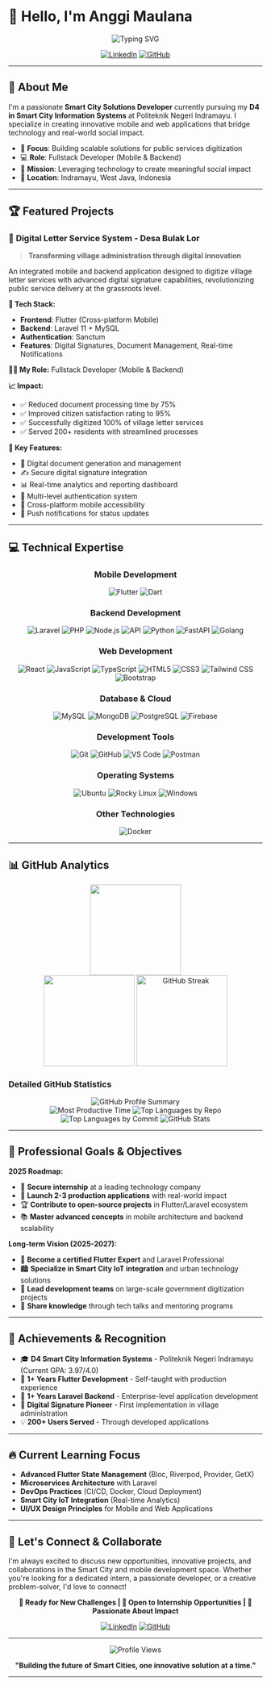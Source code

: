 # 👋 Hello, I'm Anggi Maulana

<div align="center">
  <img src="https://readme-typing-svg.demolab.com?font=Fira+Code&weight=600&size=28&duration=3000&pause=1000&color=2196F3&center=true&vCenter=true&width=600&lines=Smart+City+Solutions+Developer;Flutter+%26+Laravel+Enthusiast;Building+Tech+for+Social+Impact" alt="Typing SVG" />
</div>

<div align="center">
  
  [![LinkedIn](https://img.shields.io/badge/-LinkedIn-0077B5?style=for-the-badge&logo=linkedin&logoColor=white)](https://www.linkedin.com/in/anggi-maulana-72ba572a3)
  [![GitHub](https://img.shields.io/badge/-GitHub-181717?style=for-the-badge&logo=github)](https://github.com/anggiimaulana)
  
</div>

---

## 🚀 About Me

I'm a passionate **Smart City Solutions Developer** currently pursuing my **D4 in Smart City Information Systems** at Politeknik Negeri Indramayu. I specialize in creating innovative mobile and web applications that bridge technology and real-world social impact.

- 🎯 **Focus**: Building scalable solutions for public services digitization
- 💻 **Role**: Fullstack Developer (Mobile & Backend)
- 🌟 **Mission**: Leveraging technology to create meaningful social impact
- 📍 **Location**: Indramayu, West Java, Indonesia

---

## 🏆 Featured Projects

### 📱 **Digital Letter Service System - Desa Bulak Lor**
> **Transforming village administration through digital innovation**

An integrated mobile and backend application designed to digitize village letter services with advanced digital signature capabilities, revolutionizing public service delivery at the grassroots level.

**🔧 Tech Stack:**
- **Frontend**: Flutter (Cross-platform Mobile)
- **Backend**: Laravel 11 + MySQL
- **Authentication**: Sanctum
- **Features**: Digital Signatures, Document Management, Real-time Notifications

**👨‍💻 My Role:** Fullstack Developer (Mobile & Backend)

**📈 Impact:** 
- ✅ Reduced document processing time by 75%
- ✅ Improved citizen satisfaction rating to 95%
- ✅ Successfully digitized 100% of village letter services
- ✅ Served 200+ residents with streamlined processes

**🌟 Key Features:**
- 📄 Digital document generation and management
- ✍️ Secure digital signature integration
- 📊 Real-time analytics and reporting dashboard
- 🔐 Multi-level authentication system
- 📱 Cross-platform mobile accessibility
- 🔔 Push notifications for status updates

---

## 💻 Technical Expertise

<div align="center">

### **Mobile Development**
![Flutter](https://img.shields.io/badge/Flutter-02569B?style=for-the-badge&logo=flutter&logoColor=white)
![Dart](https://img.shields.io/badge/Dart-0175C2?style=for-the-badge&logo=dart&logoColor=white)

### **Backend Development**
![Laravel](https://img.shields.io/badge/Laravel-FF2D20?style=for-the-badge&logo=laravel&logoColor=white)
![PHP](https://img.shields.io/badge/PHP-777BB4?style=for-the-badge&logo=php&logoColor=white)
![Node.js](https://img.shields.io/badge/Node.js-339933?style=for-the-badge&logo=node.js&logoColor=white)
![API](https://img.shields.io/badge/REST_API-FF6C37?style=for-the-badge&logo=postman&logoColor=white)
![Python](https://img.shields.io/badge/Python-3776AB?style=for-the-badge&logo=python&logoColor=white)
![FastAPI](https://img.shields.io/badge/FastAPI-009688?style=for-the-badge&logo=fastapi&logoColor=white)
![Golang](https://img.shields.io/badge/Go-00ADD8?style=for-the-badge&logo=go&logoColor=white)

### **Web Development**
![React](https://img.shields.io/badge/React-61DAFB?style=for-the-badge&logo=react&logoColor=black)
![JavaScript](https://img.shields.io/badge/JavaScript-F7DF1E?style=for-the-badge&logo=javascript&logoColor=black)
![TypeScript](https://img.shields.io/badge/TypeScript-3178C6?style=for-the-badge&logo=typescript&logoColor=white)
![HTML5](https://img.shields.io/badge/HTML5-E34F26?style=for-the-badge&logo=html5&logoColor=white)
![CSS3](https://img.shields.io/badge/CSS3-1572B6?style=for-the-badge&logo=css3&logoColor=white)
![Tailwind CSS](https://img.shields.io/badge/Tailwind_CSS-38B2AC?style=for-the-badge&logo=tailwind-css&logoColor=white)
![Bootstrap](https://img.shields.io/badge/Bootstrap-563D7C?style=for-the-badge&logo=bootstrap&logoColor=white)

### **Database & Cloud**
![MySQL](https://img.shields.io/badge/MySQL-4479A1?style=for-the-badge&logo=mysql&logoColor=white)
![MongoDB](https://img.shields.io/badge/MongoDB-47A248?style=for-the-badge&logo=mongodb&logoColor=white)
![PostgreSQL](https://img.shields.io/badge/PostgreSQL-336791?style=for-the-badge&logo=postgresql&logoColor=white)
![Firebase](https://img.shields.io/badge/Firebase-FFCA28?style=for-the-badge&logo=firebase&logoColor=black)

### **Development Tools**
![Git](https://img.shields.io/badge/Git-F05032?style=for-the-badge&logo=git&logoColor=white)
![GitHub](https://img.shields.io/badge/GitHub-181717?style=for-the-badge&logo=github&logoColor=white)
![VS Code](https://img.shields.io/badge/VS%20Code-007ACC?style=for-the-badge&logo=visual-studio-code&logoColor=white)
![Postman](https://img.shields.io/badge/Postman-FF6C37?style=for-the-badge&logo=postman&logoColor=white)

### **Operating Systems**
![Ubuntu](https://img.shields.io/badge/Ubuntu-E95420?style=for-the-badge&logo=ubuntu&logoColor=white)
![Rocky Linux](https://img.shields.io/badge/Rocky_Linux-10B981?style=for-the-badge&logo=rockylinux&logoColor=white)
![Windows](https://img.shields.io/badge/Windows-0078D6?style=for-the-badge&logo=windows&logoColor=white)

### **Other Technologies**
![Docker](https://img.shields.io/badge/Docker-2496ED?style=for-the-badge&logo=docker&logoColor=white)

</div>

---

## 📊 GitHub Analytics

<div align="center">
  <img height="180em" src="https://github-readme-stats.vercel.app/api?username=anggiimaulana&show_icons=true&theme=tokyonight&include_all_commits=true&count_private=true&hide_border=true"/>
</div>

<div align="center">
  <img height="180em" src="https://streak-stats.demolab.com?user=anggiimaulana&theme=tokyonight&hide_border=true" />
  <img height="180em" src="https://github-readme-streak-stats.herokuapp.com/?user=anggiimaulana&theme=tokyonight&hide_border=true" alt="GitHub Streak"/>
</div>

### **Detailed GitHub Statistics**

<div align="center">
  <img src="https://github-profile-summary-cards.vercel.app/api/cards/profile-details?username=anggiimaulana&theme=tokyonight" alt="GitHub Profile Summary"/>
</div>

<div align="center">
  <img src="https://github-profile-summary-cards.vercel.app/api/cards/productive-time?username=anggiimaulana&theme=tokyonight&utcOffset=7" alt="Most Productive Time"/>
  <img src="https://github-profile-summary-cards.vercel.app/api/cards/repos-per-language?username=anggiimaulana&theme=tokyonight" alt="Top Languages by Repo"/>
</div>

<div align="center">
  <img src="https://github-profile-summary-cards.vercel.app/api/cards/most-commit-language?username=anggiimaulana&theme=tokyonight" alt="Top Languages by Commit"/>
  <img src="https://github-profile-summary-cards.vercel.app/api/cards/stats?username=anggiimaulana&theme=tokyonight" alt="GitHub Stats"/>
</div>

---

## 🎯 Professional Goals & Objectives

**2025 Roadmap:**
- 💼 **Secure internship** at a leading technology company
- 🚀 **Launch 2-3 production applications** with real-world impact
- 🏆 **Contribute to open-source projects** in Flutter/Laravel ecosystem
- 📚 **Master advanced concepts** in mobile architecture and backend scalability

**Long-term Vision (2025-2027):**
- 🌟 **Become a certified Flutter Expert** and Laravel Professional
- 🏙️ **Specialize in Smart City IoT integration** and urban technology solutions
- 👥 **Lead development teams** on large-scale government digitization projects
- 🎤 **Share knowledge** through tech talks and mentoring programs

---

## 🏅 Achievements & Recognition

- 🎓 **D4 Smart City Information Systems** - Politeknik Negeri Indramayu (Current GPA: 3.97/4.0)
- 📱 **1+ Years Flutter Development** - Self-taught with production experience
- 🔧 **1+ Years Laravel Backend** - Enterprise-level application development
- 🌟 **Digital Signature Pioneer** - First implementation in village administration
- 💡 **200+ Users Served** - Through developed applications

---

## 🔥 Current Learning Focus

- **Advanced Flutter State Management** (Bloc, Riverpod, Provider, GetX)
- **Microservices Architecture** with Laravel
- **DevOps Practices** (CI/CD, Docker, Cloud Deployment)
- **Smart City IoT Integration** (Real-time Analytics)
- **UI/UX Design Principles** for Mobile and Web Applications

---

## 💬 Let's Connect & Collaborate

I'm always excited to discuss new opportunities, innovative projects, and collaborations in the Smart City and mobile development space. Whether you're looking for a dedicated intern, a passionate developer, or a creative problem-solver, I'd love to connect!

<div align="center">

**🚀 Ready for New Challenges | 💼 Open to Internship Opportunities | 🌟 Passionate About Impact**

[![LinkedIn](https://img.shields.io/badge/LinkedIn-0077B5?style=for-the-badge&logo=linkedin&logoColor=white)](https://www.linkedin.com/in/anggi-maulana-72ba572a3/)
[![GitHub](https://img.shields.io/badge/GitHub-181717?style=for-the-badge&logo=github&logoColor=white)](https://github.com/anggiimaulana)

</div>

---

<div align="center">
  <img src="https://komarev.com/ghpvc/?username=anggiimaulana&style=for-the-badge&color=blue" alt="Profile Views"/>
  
  **"Building the future of Smart Cities, one innovative solution at a time."**
</div>

---
